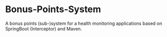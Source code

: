 # Bonus-Points-System
A bonus points (sub-)system for a health monitoring applications based on SpringBoot (Interceptor) and Maven.
